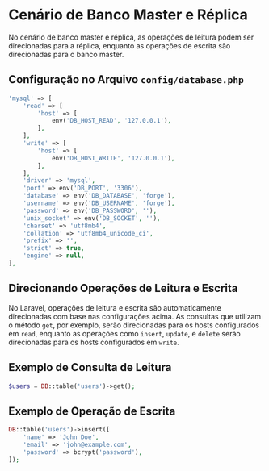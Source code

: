 # Cenário de Banco Master e Réplica

No cenário de banco master e réplica, as operações de leitura podem ser direcionadas para a réplica, enquanto as operações de escrita são direcionadas para o banco master.

## Configuração no Arquivo `config/database.php`

```php
'mysql' => [
    'read' => [
        'host' => [
            env('DB_HOST_READ', '127.0.0.1'),
        ],
    ],
    'write' => [
        'host' => [
            env('DB_HOST_WRITE', '127.0.0.1'),
        ],
    ],
    'driver' => 'mysql',
    'port' => env('DB_PORT', '3306'),
    'database' => env('DB_DATABASE', 'forge'),
    'username' => env('DB_USERNAME', 'forge'),
    'password' => env('DB_PASSWORD', ''),
    'unix_socket' => env('DB_SOCKET', ''),
    'charset' => 'utf8mb4',
    'collation' => 'utf8mb4_unicode_ci',
    'prefix' => '',
    'strict' => true,
    'engine' => null,
],
```

## Direcionando Operações de Leitura e Escrita

No Laravel, operações de leitura e escrita são automaticamente direcionadas com base nas configurações acima. As consultas que utilizam o método `get`, por exemplo, serão direcionadas para os hosts configurados em `read`, enquanto as operações como `insert`, `update`, e `delete` serão direcionadas para os hosts configurados em `write`.

## Exemplo de Consulta de Leitura

```php
$users = DB::table('users')->get();
```

## Exemplo de Operação de Escrita

```php
DB::table('users')->insert([
    'name' => 'John Doe',
    'email' => 'john@example.com',
    'password' => bcrypt('password'),
]);
```
